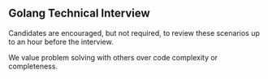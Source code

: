 ## Golang Technical Interview

Candidates are encouraged, but not required, to review these scenarios up to an hour
before the interview. 

We value problem solving with others over code complexity or completeness.